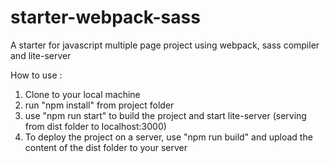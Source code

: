 # starter-webpack-sass
A starter for javascript multiple page project using webpack, sass compiler and lite-server

How to use :
1) Clone to your local machine
2) run "npm install" from project folder
3) use "npm run start" to build the project and start lite-server (serving from dist folder to localhost:3000)
4) To deploy the project on a server, use "npm run build" and upload the content of the dist folder to your server
